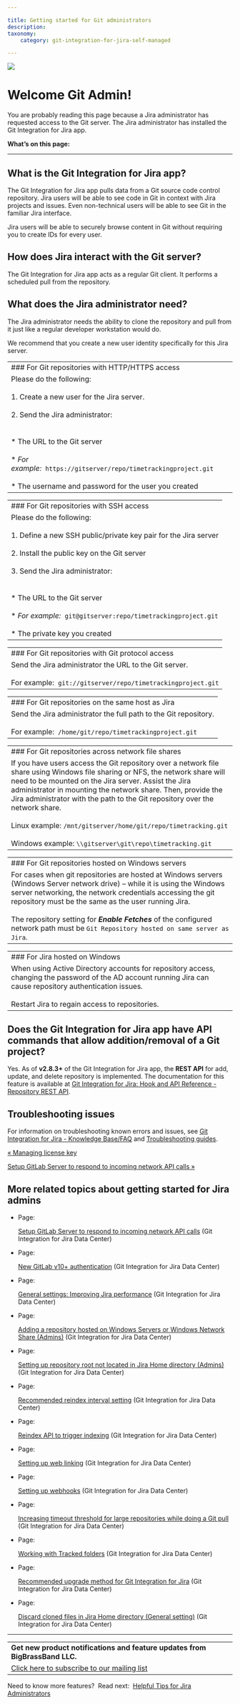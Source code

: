 ```yaml
---

title: Getting started for Git administrators
description:
taxonomy:
    category: git-integration-for-jira-self-managed

---
```

![](https://bigbrassband.atlassian.net/wiki/download/attachments/1930396073/bbb-overview.png?version=1&modificationDate=1630642781821&cacheVersion=1&api=v2)

# Welcome Git Admin!

You are probably reading this page because a Jira administrator has requested access to the Git server. The Jira administrator has installed the Git Integration for Jira app.

**What’s on this page:**

* * *

## What is the Git Integration for Jira app?

The Git Integration for Jira app pulls data from a Git source code control repository. Jira users will be able to see code in Git in context with Jira projects and issues. Even non-technical users will be able to see Git in the familiar Jira interface.

Jira users will be able to securely browse content in Git without requiring you to create IDs for every user.

## How does Jira interact with the Git server?

The Git Integration for Jira app acts as a regular Git client. It performs a scheduled pull from the repository.

## What does the Jira administrator need?

The Jira administrator needs the ability to clone the repository and pull from it just like a regular developer workstation would do.

We recommend that you create a new user identity specifically for this Jira server.

|     |
| --- |
| ### For Git repositories with HTTP/HTTPS access |
| Please do the following:<br><br>1.  Create a new user for the Jira server.<br>    <br>2.  Send the Jira administrator:<br>    <br><br>*   The URL to the Git server<br>    <br>*   _For example:_  `https://gitserver/repo/timetrackingproject.git`<br>    <br>*   The username and password for the user you created |

|     |
| --- |
| ### For Git repositories with SSH access |
| Please do the following:<br><br>1.  Define a new SSH public/private key pair for the Jira server<br>    <br>2.  Install the public key on the Git server<br>    <br>3.  Send the Jira administrator:<br>    <br><br>*   The URL to the Git server<br>    <br>*   _For example:_  `git@gitserver:repo/timetrackingproject.git`<br>    <br>*   The private key you created |

|     |
| --- |
| ### For Git repositories with Git protocol access |
| Send the Jira administrator the URL to the Git server.<br><br>For example:  `git://gitserver/repo/timetrackingproject.git` |

|     |
| --- |
| ### For Git repositories on the same host as Jira |
| Send the Jira administrator the full path to the Git repository.<br><br>For example:  `/home/git/repo/timetrackingproject.git` |

|     |
| --- |
| ### For Git repositories across network file shares |
| If you have users access the Git repository over a network file share using Windows file sharing or NFS, the network share will need to be mounted on the Jira server. Assist the Jira administrator in mounting the network share. Then, provide the Jira administrator with the path to the Git repository over the network share.<br><br>Linux example: `/mnt/gitserver/home/git/repo/timetracking.git`<br><br>Windows example: `\\gitserver\git\repo\timetracking.git` |

|     |
| --- |
| ### For Git repositories hosted on Windows servers |
| For cases when git repositories are hosted at Windows servers (Windows Server network drive) – while it is using the Windows server networking, the network credentials accessing the git repository must be the same as the user running Jira.<br><br>The repository setting for _**Enable Fetches**_ of the configured network path must be `Git Repository hosted on same server as Jira`. |

|     |
| --- |
| ### For Jira hosted on Windows |
| When using Active Directory accounts for repository access, changing the password of the AD account running Jira can cause repository authentication issues.<br><br>Restart Jira to regain access to repositories. |

## Does the Git Integration for Jira app have API commands that allow addition/removal of a Git project?

Yes. As of **v2.8.3+** of the Git Integration for Jira app, the **REST API** for add, update, and delete repository is implemented. The documentation for this feature is available at [Git Integration for Jira: Hook and API Reference - Repository REST API](/wiki/spaces/GIJDC/pages/380699237/Repository+API).

## Troubleshooting issues

For information on troubleshooting known errors and issues, see [Git Integration for Jira - Knowledge Base/FAQ](/wiki/spaces/GIJDC/pages/92176390/Frequently+Asked+Questions) and [Troubleshooting guides](https://bigbrassband.atlassian.net/wiki/spaces/DEVINFO/pages/146538616/Troubleshooting+articles).

[« Managing license key](/wiki/spaces/GIJDC/pages/1930396028/Managing+license+key)

[Setup GitLab Server to respond to incoming network API calls »](/wiki/spaces/GIJDC/pages/1930396193/Setup+GitLab+Server+to+respond+to+incoming+network+API+calls)

## More related topics about getting started for Jira admins

*   Page:

    [Setup GitLab Server to respond to incoming network API calls](/wiki/spaces/GIJDC/pages/1930396193/Setup+GitLab+Server+to+respond+to+incoming+network+API+calls) (Git Integration for Jira Data Center)

*   Page:

    [New GitLab v10+ authentication](/wiki/spaces/GIJDC/pages/1930396211) (Git Integration for Jira Data Center)

*   Page:

    [General settings: Improving Jira performance](/wiki/spaces/GIJDC/pages/1930396229/General+settings%3A+Improving+Jira+performance) (Git Integration for Jira Data Center)

*   Page:

    [Adding a repository hosted on Windows Servers or Windows Network Share (Admins)](/wiki/spaces/GIJDC/pages/1930396287) (Git Integration for Jira Data Center)

*   Page:

    [Setting up repository root not located in Jira Home directory (Admins)](/wiki/spaces/GIJDC/pages/1930396317) (Git Integration for Jira Data Center)

*   Page:

    [Recommended reindex interval setting](/wiki/spaces/GIJDC/pages/1930396353/Recommended+reindex+interval+setting) (Git Integration for Jira Data Center)

*   Page:

    [Reindex API to trigger indexing](/wiki/spaces/GIJDC/pages/1930396333/Reindex+API+to+trigger+indexing) (Git Integration for Jira Data Center)

*   Page:

    [Setting up web linking](/wiki/spaces/GIJDC/pages/1930396395/Setting+up+web+linking) (Git Integration for Jira Data Center)

*   Page:

    [Setting up webhooks](/wiki/spaces/GIJDC/pages/1930396415/Setting+up+webhooks) (Git Integration for Jira Data Center)

*   Page:

    [Increasing timeout threshold for large repositories while doing a Git pull](/wiki/spaces/GIJDC/pages/1930396447/Increasing+timeout+threshold+for+large+repositories+while+doing+a+Git+pull) (Git Integration for Jira Data Center)

*   Page:

    [Working with Tracked folders](/wiki/spaces/GIJDC/pages/1930396479/Working+with+Tracked+folders) (Git Integration for Jira Data Center)

*   Page:

    [Recommended upgrade method for Git Integration for Jira](/wiki/spaces/GIJDC/pages/1930396509/Recommended+upgrade+method+for+Git+Integration+for+Jira) (Git Integration for Jira Data Center)

*   Page:

    [Discard cloned files in Jira Home directory (General setting)](/wiki/spaces/GIJDC/pages/1930396547) (Git Integration for Jira Data Center)


* * *

|     |
| --- |
| **Get new product notifications and feature updates from BigBrassBand LLC.** |
| [Click here to subscribe to our mailing list](http://eepurl.com/hhfbwz) |

Need to know more features?  Read next:  [Helpful Tips for Jira Administrators](https://bigbrassband.com/tips-for-jira-admins.html)
